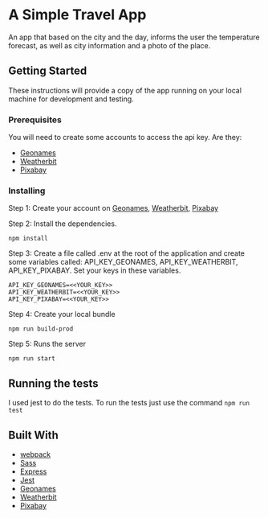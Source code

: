 # A Simple Travel App

An app that based on the city and the day, informs the user the temperature forecast, as well as city information and a photo of the place.

## Getting Started

These instructions will provide a copy of the app running on your local machine for development and testing.

### Prerequisites

You will need to create some accounts to access the api key. Are they:

  - [Geonames](http://www.geonames.org/export/web-services.html)
  - [Weatherbit](https://www.weatherbit.io/account/create)
  - [Pixabay](https://pixabay.com/api/docs/)

### Installing

Step 1: Create your account on [Geonames](http://www.geonames.org/export/web-services.html), [Weatherbit](https://www.weatherbit.io/account/create), [Pixabay](https://pixabay.com/api/docs/)

Step 2: Install the dependencies.

    npm install

Step 3: Create a file called .env at the root of the application and create some variables called: API_KEY_GEONAMES, API_KEY_WEATHERBIT, API_KEY_PIXABAY. Set your keys in these variables.

    API_KEY_GEONAMES=<<YOUR_KEY>>
    API_KEY_WEATHERBIT=<<YOUR_KEY>>
    API_KEY_PIXABAY=<<YOUR_KEY>>

Step 4: Create your local bundle

    npm run build-prod

Step 5: Runs the server

    npm run start

## Running the tests

I used jest to do the tests. To run the tests just use the command `npm run test`

## Built With

  - [webpack](https://webpack.js.org/)
  - [Sass](https://sass-lang.com/)
  - [Express](https://expressjs)
  - [Jest](https://jestjs.io/)
  - [Geonames](http://www.geonames.org/export/web-services.html)
  - [Weatherbit](https://www.weatherbit.io/account/create)
  - [Pixabay](https://pixabay.com/api/docs/)